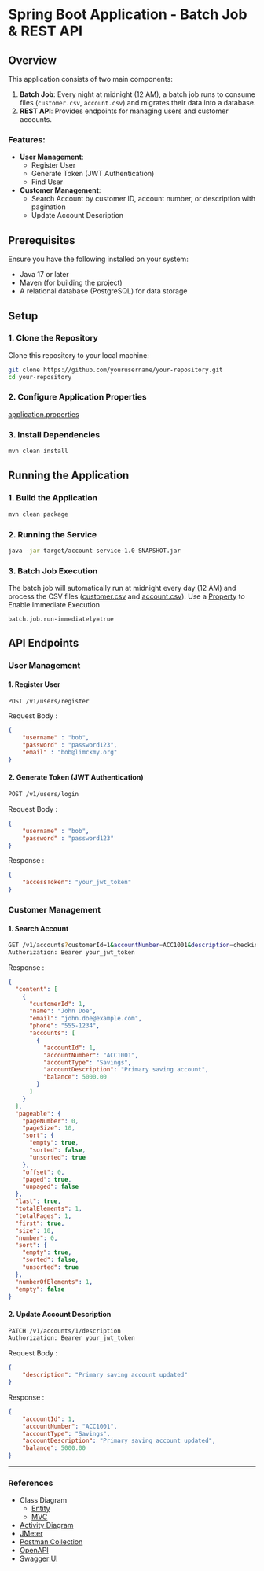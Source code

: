 # Spring Boot Application - Batch Job & REST API

## Overview
This application consists of two main components:

1. **Batch Job**: Every night at midnight (12 AM), a batch job runs to consume files (`customer.csv`, `account.csv`) and migrates their data into a database.
2. **REST API**: Provides endpoints for managing users and customer accounts.

### Features:
- **User Management**:
  - Register User
  - Generate Token (JWT Authentication)
  - Find User
- **Customer Management**:
  - Search Account by customer ID, account number, or description with pagination
  - Update Account Description

## Prerequisites

Ensure you have the following installed on your system:
- Java 17 or later
- Maven (for building the project)
- A relational database (PostgreSQL) for data storage

## Setup

### 1. Clone the Repository

Clone this repository to your local machine:

```bash
git clone https://github.com/yourusername/your-repository.git
cd your-repository
```
### 2. Configure Application Properties
[application.properties](src/main/resources/application.properties)

### 3. Install Dependencies
```bash
mvn clean install
```
## Running the Application
### 1. Build the Application
```bash
mvn clean package
```
### 2. Running the Service
```bash
java -jar target/account-service-1.0-SNAPSHOT.jar
```

### 3. Batch Job Execution 
The batch job will automatically run at midnight every day (12 AM) and process the CSV files ([customer.csv](src/main/resources/customer.csv) and [account.csv](src/main/resources/account.csv)).
Use a [Property](src/main/resources/application.properties) to Enable Immediate Execution 
```properties
batch.job.run-immediately=true
```

## API Endpoints

### User Management
#### 1. Register User
```bash
POST /v1/users/register
```

Request Body : 
```json
{
    "username" : "bob",
    "password" : "password123",
    "email" : "bob@limckmy.org"
}
```

#### 2. Generate Token (JWT Authentication)
```bash
POST /v1/users/login
```

Request Body :
```json
{
    "username" : "bob",
    "password" : "password123"
}
```
Response :
```json
{
    "accessToken": "your_jwt_token"
}
```

### Customer Management

#### 1. Search Account
```bash
GET /v1/accounts?customerId=1&accountNumber=ACC1001&description=checking&page=0&size=5
Authorization: Bearer your_jwt_token
```
Response :
```json
{
  "content": [
    {
      "customerId": 1,
      "name": "John Doe",
      "email": "john.doe@example.com",
      "phone": "555-1234",
      "accounts": [
        {
          "accountId": 1,
          "accountNumber": "ACC1001",
          "accountType": "Savings",
          "accountDescription": "Primary saving account",
          "balance": 5000.00
        }
      ]
    }
  ],
  "pageable": {
    "pageNumber": 0,
    "pageSize": 10,
    "sort": {
      "empty": true,
      "sorted": false,
      "unsorted": true
    },
    "offset": 0,
    "paged": true,
    "unpaged": false
  },
  "last": true,
  "totalElements": 1,
  "totalPages": 1,
  "first": true,
  "size": 10,
  "number": 0,
  "sort": {
    "empty": true,
    "sorted": false,
    "unsorted": true
  },
  "numberOfElements": 1,
  "empty": false
}
```

#### 2. Update Account Description
```bash
PATCH /v1/accounts/1/description
Authorization: Bearer your_jwt_token
```
Request Body :
```json
{
    "description": "Primary saving account updated"
}
```
Response :
```json
{
    "accountId": 1,
    "accountNumber": "ACC1001",
    "accountType": "Savings",
    "accountDescription": "Primary saving account updated",
    "balance": 5000.00
}
```

---
### References
- Class Diagram
  - [Entity](documentation/class-diagram/entity.png)
  - [MVC](documentation/class-diagram/mvc.png)
- [Activity Diagram](documentation/activity-diagram.png)
- [JMeter](account-service.jmx)
- [Postman Collection](Account%20Service.postman_collection.json)
- [OpenAPI](openapi.json)
- [Swagger UI](http://localhost:8080/openapi/swagger-ui.html)